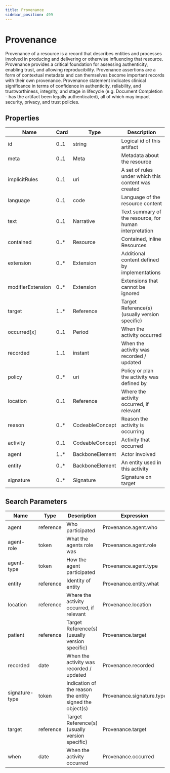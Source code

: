 ```yaml
---
title: Provenance
sidebar_position: 499
---
```


# Provenance

Provenance of a resource is a record that describes entities and processes involved in producing and delivering or
otherwise influencing that resource. Provenance provides a critical foundation for assessing authenticity, enabling
trust, and allowing reproducibility. Provenance assertions are a form of contextual metadata and can themselves become
important records with their own provenance. Provenance statement indicates clinical significance in terms of confidence
in authenticity, reliability, and trustworthiness, integrity, and stage in lifecycle (e.g. Document Completion - has the
artifact been legally authenticated), all of which may impact security, privacy, and trust policies.

## Properties

| Name              | Card  | Type            | Description                                            |
| ----------------- | ----- | --------------- | ------------------------------------------------------ |
| id                | 0..1  | string          | Logical id of this artifact                            |
| meta              | 0..1  | Meta            | Metadata about the resource                            |
| implicitRules     | 0..1  | uri             | A set of rules under which this content was created    |
| language          | 0..1  | code            | Language of the resource content                       |
| text              | 0..1  | Narrative       | Text summary of the resource, for human interpretation |
| contained         | 0..\* | Resource        | Contained, inline Resources                            |
| extension         | 0..\* | Extension       | Additional content defined by implementations          |
| modifierExtension | 0..\* | Extension       | Extensions that cannot be ignored                      |
| target            | 1..\* | Reference       | Target Reference(s) (usually version specific)         |
| occurred[x]       | 0..1  | Period          | When the activity occurred                             |
| recorded          | 1..1  | instant         | When the activity was recorded / updated               |
| policy            | 0..\* | uri             | Policy or plan the activity was defined by             |
| location          | 0..1  | Reference       | Where the activity occurred, if relevant               |
| reason            | 0..\* | CodeableConcept | Reason the activity is occurring                       |
| activity          | 0..1  | CodeableConcept | Activity that occurred                                 |
| agent             | 1..\* | BackboneElement | Actor involved                                         |
| entity            | 0..\* | BackboneElement | An entity used in this activity                        |
| signature         | 0..\* | Signature       | Signature on target                                    |

## Search Parameters

| Name           | Type      | Description                                              | Expression                |
| -------------- | --------- | -------------------------------------------------------- | ------------------------- |
| agent          | reference | Who participated                                         | Provenance.agent.who      |
| agent-role     | token     | What the agents role was                                 | Provenance.agent.role     |
| agent-type     | token     | How the agent participated                               | Provenance.agent.type     |
| entity         | reference | Identity of entity                                       | Provenance.entity.what    |
| location       | reference | Where the activity occurred, if relevant                 | Provenance.location       |
| patient        | reference | Target Reference(s) (usually version specific)           | Provenance.target         |
| recorded       | date      | When the activity was recorded / updated                 | Provenance.recorded       |
| signature-type | token     | Indication of the reason the entity signed the object(s) | Provenance.signature.type |
| target         | reference | Target Reference(s) (usually version specific)           | Provenance.target         |
| when           | date      | When the activity occurred                               | Provenance.occurred       |
